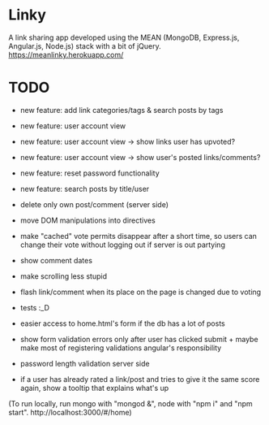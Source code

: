 # Linky

A link sharing app developed using the MEAN (MongoDB, Express.js, Angular.js, Node.js) stack with a bit of jQuery.
https://meanlinky.herokuapp.com/


# TODO

- new feature: add link categories/tags & search posts by tags
- new feature: user account view
- new feature: user account view -> show links user has upvoted?
- new feature: user account view -> show user's posted links/comments?
- new feature: reset password functionality
- new feature: search posts by title/user

- delete only own post/comment (server side)
- move DOM manipulations into directives
- make "cached" vote permits disappear after a short time, so users can change their vote without logging out if server is out partying
- show comment dates
- make scrolling less stupid
- flash link/comment when its place on the page is changed due to voting
- tests :_D
- easier access to home.html's form if the db has a lot of posts
- show form validation errors only after user has clicked submit + maybe make most of registering validations angular's responsibility
- password length validation server side
- if a user has already rated a link/post and tries to give it the same score again, show a tooltip that explains what's up



(To run locally, run mongo with "mongod &", node with "npm i" and "npm start". http://localhost:3000/#/home)